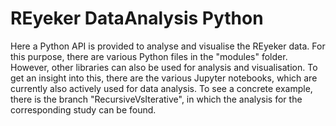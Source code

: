 #  REyeker DataAnalysis Python

Here a Python API is provided to analyse and visualise the REyeker data. For this purpose, there are various Python files in the "modules" folder. However, other libraries can also be used for analysis and visualisation. To get an insight into this, there are the various Jupyter notebooks, which are currently also actively used for data analysis. To see a concrete example, there is the branch "RecursiveVsIterative", in which the analysis for the corresponding study can be found.
